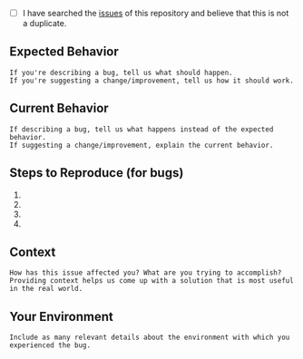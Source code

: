 <!--- Provide a general summary of the issue in the Title above -->

<!--
    Thank you very much for contributing to this project by creating an issue!
    To avoid duplicate issues we ask you to check off the following list.
-->

- [ ] I have searched the [issues](https://github.com/opencv/training_toolbox_tensorflow/issues) of this repository and believe that this is not a duplicate.

## Expected Behavior
    If you're describing a bug, tell us what should happen.
    If you're suggesting a change/improvement, tell us how it should work.

## Current Behavior
    If describing a bug, tell us what happens instead of the expected behavior.
    If suggesting a change/improvement, explain the current behavior.

## Steps to Reproduce (for bugs)

1.
2.
3.
4.

## Context
    How has this issue affected you? What are you trying to accomplish?
    Providing context helps us come up with a solution that is most useful in the real world.

## Your Environment
    Include as many relevant details about the environment with which you experienced the bug.
